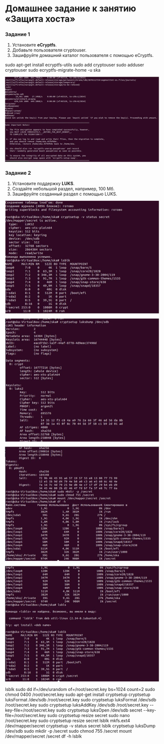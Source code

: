 # Домашнее задание к занятию  «Защита хоста»
### Задание 1

1. Установите **eCryptfs**.
2. Добавьте пользователя cryptouser.
3. Зашифруйте домашний каталог пользователя с помощью eCryptfs.

sudo apt-get install ecryptfs-utils
sudo add cryptouser
sudo adduser cryptouser
sudo ecryptfs-migrate-home -u ska

![1](https://github.com/BOSe1337/host/blob/main/1.JPG)


### Задание 2

1. Установите поддержку **LUKS**.
2. Создайте небольшой раздел, например, 100 Мб.
3. Зашифруйте созданный раздел с помощью LUKS.

![2](https://github.com/BOSe1337/host/blob/main/2.JPG)

![3](https://github.com/BOSe1337/host/blob/main/3.JPG)

![4](https://github.com/BOSe1337/host/blob/main/4.JPG)

![5](https://github.com/BOSe1337/host/blob/main/5.JPG)

lsblk
sudo dd if=/dev/urandom of=/root/secret.key bs=1024 count=2
sudo chmod 0400 /root/secret.key
sudo apt-get install cryptsetup
cryptsetup luksFormat /dev/sdb /root/secret.key
sudo cryptsetup luksFormat /dev/sdb /root/secret.key
sudo cryptsetup luksAddKey /dev/sdb /root/secret.key --key-file=/root/secret.key
sudo cryptsetup luksOpen /dev/sdb secret --key-file=/root/secret.key
sudo cryptsetup resize secret
sudo nano /root/secret.key
sudo cryptsetup resize secret
lsblk
mkfs.ext4 /dev/mapper/secret
cryptsetup -v status secret
lsblk
cryptsetup luksDump /dev/sdb
sudo mkdir -p /secret
sudo chmod 755 /secret
mount /dev/mapper/secret /secret
df -h
lsblk
